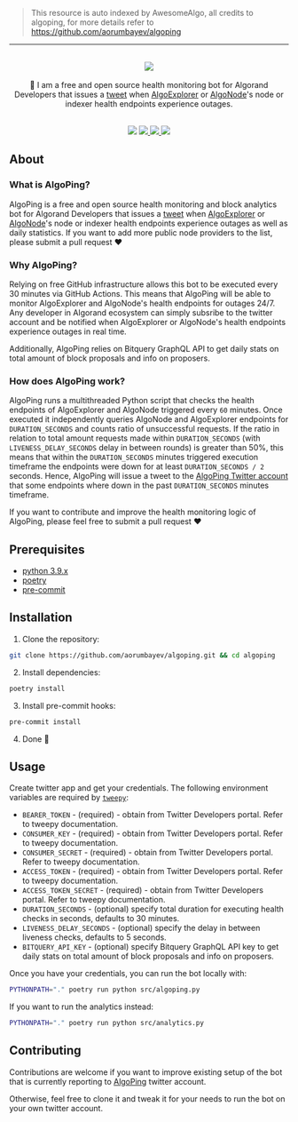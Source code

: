 > This resource is auto indexed by AwesomeAlgo, all credits to algoping, for more details refer to https://github.com/aorumbayev/algoping

---

<br/>
<div align="center">
<a href="https://github.com/aorumbayev/awesome-algorand"><img src="https://i.imgur.com/bffzQBG.png"></a>
</div>
<br/>
<div align="center">
📣 I am a free and open source health monitoring bot for Algorand Developers that issues a <a href="https://twitter.com/algoping">tweet</a> when <a href="http://AlgoExplorer.io">AlgoExplorer</a> or <a href="http://AlgoNode.io">AlgoNode</a>'s node or indexer health endpoints experience outages.
<br />
<br />
</div>

<p align="center">
    <img  src="https://visitor-badge.glitch.me/badge?page_id=aorumbayev.algoping&right_color=teal" />
    <a target="_blank" href="https://twitter.com/algoping">
        <img src="https://img.shields.io/badge/Browse-Twitter-teal.svg" />
    </a>
    <a href="https://github.com/aorumbayev/algoping">
        <img src="https://img.shields.io/github/stars/aorumbayev/algoping?color=teal" />
    </a>
    <a  href="https://github.com/aorumbayev/algoping/network/members">
        <img src="https://img.shields.io/github/forks/aorumbayev/algoping?color=teal" />
    </a>
</p>

## About

### What is AlgoPing?

AlgoPing is a free and open source health monitoring and block analytics bot for Algorand Developers that issues a [tweet](https://twitter.com/algoping) when [AlgoExplorer](http://AlgoExplorer.io) or [AlgoNode](http://AlgoNode.io)'s node or indexer health endpoints experience outages as well as daily statistics. If you want to add more public node providers to the list, please submit a pull request ❤️

### Why AlgoPing?

Relying on free GitHub infrastructure allows this bot to be executed every 30 minutes via GitHub Actions. This means that AlgoPing will be able to monitor AlgoExplorer and AlgoNode's health endpoints for outages 24/7. Any developer in Algorand ecosystem can simply subsribe to the twitter account and be notified when AlgoExplorer or AlgoNode's health endpoints experience outages in real time.

Additionally, AlgoPing relies on Bitquery GraphQL API to get daily stats on total amount of block proposals and info on proposers.

### How does AlgoPing work?

AlgoPing runs a multithreaded Python script that checks the health endpoints of AlgoExplorer and AlgoNode triggered every `60` minutes. Once executed it independently queries AlgoNode and AlgoExplorer endpoints for `DURATION_SECONDS` and counts ratio of unsuccessful requests. If the ratio in relation to total amount requests made within `DURATION_SECONDS` (with `LIVENESS_DELAY_SECONDS` delay in between rounds) is greater than 50%, this means that within the `DURATION_SECONDS` minutes triggered execution timeframe the endpoints were down for at least `DURATION_SECONDS / 2` seconds. Hence, AlgoPing will issue a tweet to the [AlgoPing Twitter account](https://twitter.com/algoping) that some endpoints where down in the past `DURATION_SECONDS` minutes timeframe.

If you want to contribute and improve the health monitoring logic of AlgoPing, please feel free to submit a pull request ❤️

## Prerequisites

- [python 3.9.x](https://www.python.org/)
- [poetry](https://python-poetry.org/)
- [pre-commit](https://pre-commit.com/)

## Installation

1. Clone the repository:

```bash
git clone https://github.com/aorumbayev/algoping.git && cd algoping
```

2. Install dependencies:

```bash
poetry install
```

3. Install pre-commit hooks:

```bash
pre-commit install
```

4. Done 🎉

## Usage

Create twitter app and get your credentials. The following environment variables are required by [`tweepy`](https://www.tweepy.org/):

- `BEARER_TOKEN` - (required) - obtain from Twitter Developers portal. Refer to tweepy documentation.
- `CONSUMER_KEY` - (required) - obtain from Twitter Developers portal. Refer to tweepy documentation.
- `CONSUMER_SECRET` - (required) - obtain from Twitter Developers portal. Refer to tweepy documentation.
- `ACCESS_TOKEN` - (required) - obtain from Twitter Developers portal. Refer to tweepy documentation.
- `ACCESS_TOKEN_SECRET` - (required) - obtain from Twitter Developers portal. Refer to tweepy documentation.
- `DURATION_SECONDS` - (optional) specify total duration for executing health checks in seconds, defaults to 30 minutes.
- `LIVENESS_DELAY_SECONDS` - (optional) specify the delay in between liveness checks, defaults to 5 seconds.
- `BITQUERY_API_KEY` - (optional) specify Bitquery GraphQL API key to get daily stats on total amount of block proposals and info on proposers.

Once you have your credentials, you can run the bot locally with:

```bash
PYTHONPATH="." poetry run python src/algoping.py
```

If you want to run the analytics instead:

```bash
PYTHONPATH="." poetry run python src/analytics.py
```

## Contributing

Contributions are welcome if you want to improve existing setup of the bot that is currently reporting to [AlgoPing](https://twitter.com/algoping) twitter account.

Otherwise, feel free to clone it and tweak it for your needs to run the bot on your own twitter account.
